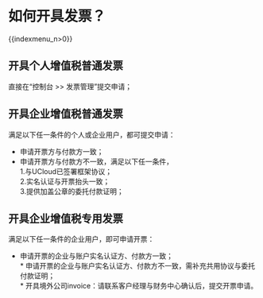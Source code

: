 # 如何开具发票？

{{indexmenu_n>0}}

## 开具个人增值税普通发票

直接在“控制台 \>\> 发票管理”提交申请；  

## 开具企业增值税普通发票

满足以下任一条件的个人或企业用户，都可提交申请：

  - 申请开票方与付款方一致；  
  - 申请开票方与付款方不一致，满足以下任一条件，\
    1.与UCloud已签署框架协议；  
    2.实名认证与开票抬头一致；  
    3.提供加盖公章的委托付款证明；  
        
## 开具企业增值税专用发票

满足以下任一条件的企业用户，即可申请开票：

  - 申请开票的企业与账户实名认证方、付款方一致；  
    \* 申请开票的企业与账户实名认证方、付款方不一致，需补充共用协议与委托付款证明；  
    \* 开具境外公司invoice：请联系客户经理与财务中心确认后，提交开票申请。
